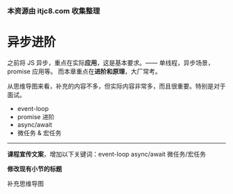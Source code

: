 ### 本资源由 itjc8.com 收集整理
# 异步进阶

之前将 JS 异步，重点在实际**应用**，这是基本要求。—— 单线程，异步场景，promise 应用等。
而本章重点在**进阶和原理**，大厂常考。

从思维导图来看，补充的内容不多，但实际内容非常多，而且很重要。特别是对于面试。

- event-loop
- promise 进阶
- async/await
- 微任务 & 宏任务

------

**课程宣传文案**，增加以下关键词：event-loop async/await 微任务/宏任务

**修改现有小节的标题**

补充思维导图
